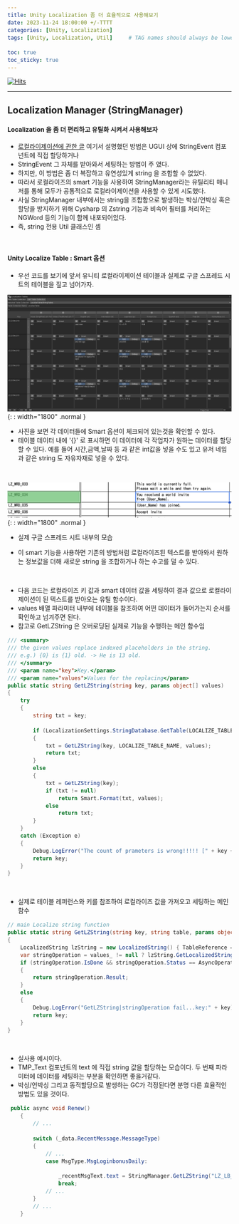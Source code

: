 ```yaml
---
title: Unity Localization 좀 더 효율적으로 사용해보기
date: 2023-11-24 18:00:00 +/-TTTT
categories: [Unity, Localization]
tags: [Unity, Localization, Util]     # TAG names should always be lowercase

toc: true
toc_sticky: true
---
```

[![Hits](https://hits.seeyoufarm.com/api/count/incr/badge.svg?url=https%3A%2F%2Fepheria.github.io&count_bg=%2379C83D&title_bg=%23555555&icon=&icon_color=%23E7E7E7&title=views&edge_flat=false)](https://hits.seeyoufarm.com)

---

## Localization Manager (StringManager)

#### Localization 을 좀 더 편리하고 유틸화 시켜서 사용해보자

- [로컬라이제이션에 관한 글](https://epheria.github.io/posts/Localization/) 여기서 설명했던 방법은 UGUI 상에 StringEvent 컴포넌트에 직접 할당하거나
- StringEvent 그 자체를 받아와서 세팅하는 방법이 주 였다.
- 하지만, 이 방법은 좀 더 복잡하고 유연성있게 string 을 조합할 수 없었다. 
- 따라서 로컬라이즈의 smart 기능을 사용하여 StringManager라는 유틸리티 매니저를 통해 모두가 공통적으로 로컬라이제이션을 사용할 수 있게 시도했다.
- 사실 StringManager 내부에서는 string을 조합함으로 발생하는 박싱/언박싱 혹은 할당을 방지하기 위해 Cysharp 의 Zstring 기능과 비속어 필터를 처리하는 NGWord 등의 기능이 함께 내포되어있다.
- 즉, string 전용 Util 클래스인 셈

<br>

#### Unity Localize Table : Smart 옵션

- 우선 코드를 보기에 앞서 유니티 로컬라이제이션 테이블과 실제로 구글 스프레드 시트의 테이블을 짚고 넘어가자.

![Desktop View](/assets/img/post/unity/localizeutil01.png){: : width="1800" .normal }

- 사진을 보면 각 데이터들에 Smart 옵션이 체크되어 있는것을 확인할 수 있다.
- 테이블 데이터 내에 '{}' 로 표시하면 이 데이터에 각 작업자가 원하는 데이터를 할당할 수 있다. 예를 들어 시간,금액,날짜 등 과 같은 int값을 넣을 수도 있고 유저 네임과 같은 string 도 자유자재로 넣을 수 있다.

<br>

![Desktop View](/assets/img/post/unity/localizeutil02.png){: : width="1800" .normal }

- 실제 구글 스프레드 시트 내부의 모습

- 이 smart 기능을 사용하면 기존의 방법처럼 로컬라이즈된 텍스트를 받아와서 원하는 정보값을 더해 새로운 string 을 조합하거나 하는 수고를 덜 수 있다.

<br>

- 다음 코드는 로컬라이즈 키 값과 smart 데이터 값을 세팅하여 결과 값으로 로컬라이제이션이 된 텍스트를 받아오는 유틸 함수이다.
- values 배열 파라미터 내부에 테이블을 참조하여 어떤 데이터가 들어가는지 순서를 확인하고 넘겨주면 된다.
- 참고로 GetLZString 은 오버로딩된 실제로 기능을 수행하는 메인 함수임

``` csharp
/// <summary>
/// the given values replace indexed placeholders in the string.
/// e.g.) {0} is {1} old. -> He is 13 old.
/// </summary>
/// <param name="key">Key.</param>
/// <param name="values">Values for the replacing</param>
public static string GetLZString(string key, params object[] values)
{
	try
	{
		string txt = key;
		
		if (LocalizationSettings.StringDatabase.GetTable(LOCALIZE_TABLE_NAME).GetEntry(key).IsSmart)
		{
			txt = GetLZString(key, LOCALIZE_TABLE_NAME, values);
			return txt;
		}
		else
		{
			txt = GetLZString(key);
			if (txt != null)
			    return Smart.Format(txt, values);
			else
			    return txt;
		}
	}
	catch (Exception e)
	{
		Debug.LogError("The count of prameters is wrong!!!!! [" + key + "][" + e.ToString() + "]");
		return key;
	}
}
```
<br>

- 실제로 테이블 레퍼런스와 키를 참조하여 로컬라이즈 값을 가져오고 세팅하는 메인 함수
``` csharp
// main Localize string function
public static string GetLZString(string key, string table, params object[] values_)
{
	LocalizedString lzString = new LocalizedString() { TableReference = table, TableEntryReference = key };
	var stringOperation = values_ != null ? lzString.GetLocalizedStringAsync(values_) : lzString.GetLocalizedStringAsync();
	if (stringOperation.IsDone && stringOperation.Status == AsyncOperationStatus.Succeeded)
	{
		return stringOperation.Result;
	}
	else
	{
		Debug.LogError("GetLZString|stringOperation fail...key:" + key);
		return key;
	}
}
```

<br>

- 실사용 예시이다.
- TMP_Text 컴포넌트의 text 에 직접 string 값을 할당하는 모습이다. 두 번째 파라미터에 데이터를 세팅하는 부분을 확인하면 좋을거같다.
- 박싱/언박싱 그리고 동적할당으로 발생하는 GC가 걱정된다면 분명 다른 효율적인 방법도 있을 것이다.

``` csharp
 public async void Renew()
    {
		// ...

        switch (_data.RecentMessage.MessageType)
        {
			// ...
			case MsgType.MsgLoginbonusDaily:

                _recentMsgText.text = StringManager.GetLZString("LZ_LB_011", new { nn = _data.RecentMessage.Text });
                break;
			// ...
		}
		// ...
	}
```